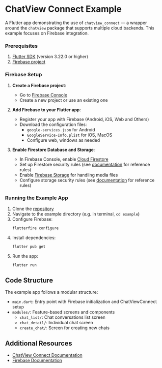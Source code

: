 # ChatView Connect Example

A Flutter app demonstrating the use of `chatview_connect` — a wrapper around the `chatview` package that supports multiple cloud backends. This example focuses on Firebase integration.

### Prerequisites

1. [Flutter SDK](https://docs.flutter.dev/release/archive#stable-channel) (version 3.22.0 or higher)
2. [Firebase project](https://console.firebase.google.com/)

### Firebase Setup

1. **Create a Firebase project**:
    - Go to [Firebase Console](https://console.firebase.google.com/)
    - Create a new project or use an existing one

2. **Add Firebase to your Flutter app**:
    - Register your app with Firebase (Android, iOS, Web and Others)
    - Download the configuration files:
        - `google-services.json` for Android
        - `GoogleService-Info.plist` for iOS, MacOS
        - Configure web, windows as needed

3. **Enable Firestore Database and Storage**:
    - In Firebase Console, enable [Cloud Firestore](https://console.firebase.google.com/project/_/firestore/?_gl=1*1df50if*_ga*MjA5MDI2ODM5My4xNzEyNTY1Njkx*_ga_CW55HF8NVT*czE3NDcxOTc5OTckbzExJGcxJHQxNzQ3MjAyNzkwJGozMCRsMCRoMA..)
    - Set up Firestore security rules (see [documentation](https://simform-flutter-packages.web.app/chatViewConnect/firebase-security-rules) for reference rules)
    - Enable [Firebase Storage](https://console.firebase.google.com/project/_/storage/?_gl=1*10n1fix*_ga*MjA5MDI2ODM5My4xNzEyNTY1Njkx*_ga_CW55HF8NVT*czE3NDcxOTc5OTckbzExJGcxJHQxNzQ3MjAzMTkyJGo1MiRsMCRoMA..) for handling media files
    - Configure storage security rules (see [documentation](https://simform-flutter-packages.web.app/chatViewConnect/firebase-security-rules) for reference rules)

### Running the Example App

1. Clone the [repository](https://github.com/SimformSolutionsPvtLtd/chatview_connect.git)
2. Navigate to the example directory (e.g. in terminal, `cd example`)
3. Configure Firebase:
   ```bash
   flutterfire configure
   ```
4. Install dependencies:
   ```bash
   flutter pub get
   ```
5. Run the app:
   ```bash
   flutter run
   ```

## Code Structure

The example app follows a modular structure:

- `main.dart`: Entry point with Firebase initialization and ChatViewConnect setup
- `modules/`: Feature-based screens and components
    - `chat_list/`: Chat conversations list screen
    - `chat_detail/`: Individual chat screen
    - `create_chat/`: Screen for creating new chats

## Additional Resources

- [ChatView Connect Documentation](https://simform-flutter-packages.web.app/chatViewConnect)
- [Firebase Documentation](https://firebase.google.com/docs)
